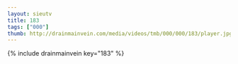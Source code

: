 ```yaml
--- 
layout: sieutv
title: 183
tags: ["000"]
thumb: http://drainmainvein.com/media/videos/tmb/000/000/183/player.jpg
---
```

{% include drainmainvein key="183" %} 
